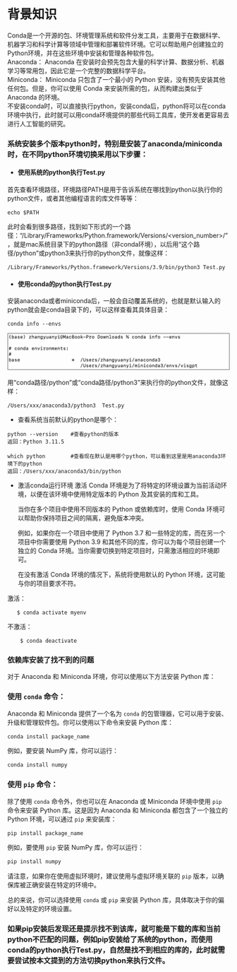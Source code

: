 # 背景知识
Conda是一个开源的包、环境管理系统和软件分发工具，主要用于在数据科学、机器学习和科学计算等领域中管理和部署软件环境。它可以帮助用户创建独立的Python环境，并在这些环境中安装和管理各种软件包。  
Anaconda： Anaconda 在安装时会预先包含大量的科学计算、数据分析、机器学习等常用包，因此它是一个完整的数据科学平台。  
Miniconda： Miniconda 只包含了一个最小的 Python 安装，没有预先安装其他任何包。但是，你可以使用 Conda 来安装所需的包，从而构建出类似于 Anaconda 的环境。  
不安装conda时，可以直接执行python，安装conda后，python将可以在conda环境中执行，此时就可以用conda环境提供的那些代码工具库，使开发者更容易去进行人工智能的研究。 

### 系统安装多个版本python时，特别是安装了anaconda/miniconda时，在不同python环境切换采用以下步骤：  
- #### 使用系统的python执行Test.py  
首先查看环境路径，环境路径PATH是用于告诉系统在哪找到python以执行你的python文件，或者其他编程语言的库文件等等：  
   ```
   echo $PATH
   ```
此时会看到很多路径，找到如下形式的一个路径：“/Library/Frameworks/Python.framework/Versions/<version_number>/”，就是mac系统目录下的python路径（非conda环境），以后用“这个路径/python”或python3来执行你的python文件，就像这样：
   ```
/Library/Frameworks/Python.framework/Versions/3.9/bin/python3 Test.py
 ```
- #### 使用conda的python执行Test.py  
安装anaconda或者miniconda后，一般会自动覆盖系统的，也就是默认输入的python就会是conda目录下的，可以这样查看其具体目录：
 ```
conda info --envs
 ```

<div align=left><img src="https://github.com/ferrarif1/HouyeProject/blob/main/pictures/1.png" width="680px"></div>  

用“conda路径/python”或“conda路径/python3”来执行你的python文件，就像这样：   
 ```
/Users/xxx/anaconda3/python3  Test.py
 ```
- 查看系统当前默认的python是哪个：
 ```
python --version    #查看python的版本
返回：Python 3.11.5

which python        #查看现在默认是用哪个python，可以看到这里是用anaconda3环境下的python
返回：/Users/xxx/anaconda3/bin/python
 ```
- 激活conda运行环境
  激活 Conda 环境是为了将特定的环境设置为当前活动环境，以便在该环境中使用特定版本的 Python 及其安装的库和工具。

  当你在多个项目中使用不同版本的 Python 或依赖库时，使用 Conda 环境可以帮助你保持项目之间的隔离，避免版本冲突。

  例如，如果你在一个项目中使用了 Python 3.7 和一些特定的库，而在另一个项目中你需要使用 Python 3.9 和其他不同的库，你可以为每个项目创建一个独立的 Conda 环境。当你需要切换到特定项目时，只需激活相应的环境即可。

  在没有激活 Conda 环境的情况下，系统将使用默认的 Python 环境，这可能与你的项目要求不符。
  
激活：                                            
 ```                                                                           
    $ conda activate myenv
 ```                                                                            
不激活：                                     
 ```                                                                         
     $ conda deactivate
 ```

### 依赖库安装了找不到的问题
对于 Anaconda 和 Miniconda 环境，你可以使用以下方法安装 Python 库：

### 使用 `conda` 命令：

Anaconda 和 Miniconda 提供了一个名为 `conda` 的包管理器，它可以用于安装、升级和管理软件包。你可以使用以下命令来安装 Python 库：

```bash
conda install package_name
```

例如，要安装 NumPy 库，你可以运行：

```bash
conda install numpy
```

### 使用 `pip` 命令：

除了使用 `conda` 命令外，你也可以在 Anaconda 或 Miniconda 环境中使用 `pip` 命令来安装 Python 库。这是因为 Anaconda 和 Miniconda 都包含了一个独立的 Python 环境，可以通过 `pip` 来安装库：

```bash
pip install package_name
```

例如，要使用 `pip` 安装 NumPy 库，你可以运行：

```bash
pip install numpy
```

请注意，如果你在使用虚拟环境时，建议使用与虚拟环境关联的 `pip` 版本，以确保库被正确安装在特定的环境中。

总的来说，你可以选择使用 `conda` 或 `pip` 来安装 Python 库，具体取决于你的偏好以及特定的环境设置。 

### 如果pip安装后发现还是提示找不到该库，就可能是下载的库和当前python不匹配的问题，例如pip安装给了系统的python，而使用conda的python执行Test.py，自然是找不到相应的库的，此时就需要尝试按本文提到的方法切换python来执行文件。

